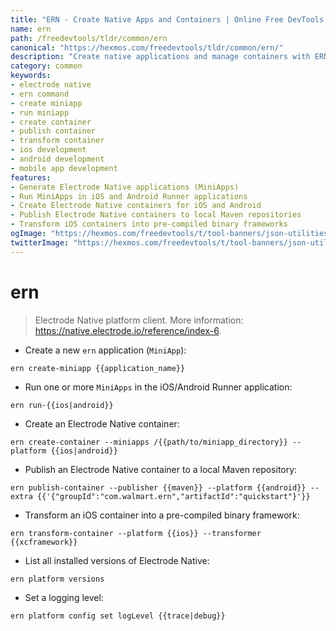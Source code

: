 ```yaml
---
title: "ERN - Create Native Apps and Containers | Online Free DevTools by Hexmos"
name: ern
path: /freedevtools/tldr/common/ern
canonical: "https://hexmos.com/freedevtools/tldr/common/ern/"
description: "Create native applications and manage containers with ERN. Streamline your iOS and Android app development process using the command line. Free online tool, no registration required."
category: common
keywords:
- electrode native
- ern command
- create miniapp
- run miniapp
- create container
- publish container
- transform container
- ios development
- android development
- mobile app development
features:
- Generate Electrode Native applications (MiniApps)
- Run MiniApps in iOS and Android Runner applications
- Create Electrode Native containers for iOS and Android
- Publish Electrode Native containers to local Maven repositories
- Transform iOS containers into pre-compiled binary frameworks
ogImage: "https://hexmos.com/freedevtools/t/tool-banners/json-utilities-banner.png"
twitterImage: "https://hexmos.com/freedevtools/t/tool-banners/json-utilities-banner.png"
---
```


# ern

> Electrode Native platform client.
> More information: <https://native.electrode.io/reference/index-6>.

- Create a new `ern` application (`MiniApp`):

`ern create-miniapp {{application_name}}`

- Run one or more `MiniApps` in the iOS/Android Runner application:

`ern run-{{ios|android}}`

- Create an Electrode Native container:

`ern create-container --miniapps /{{path/to/miniapp_directory}} --platform {{ios|android}}`

- Publish an Electrode Native container to a local Maven repository:

`ern publish-container --publisher {{maven}} --platform {{android}} --extra {{'{"groupId":"com.walmart.ern","artifactId":"quickstart"}'}}`

- Transform an iOS container into a pre-compiled binary framework:

`ern transform-container --platform {{ios}} --transformer {{xcframework}}`

- List all installed versions of Electrode Native:

`ern platform versions`

- Set a logging level:

`ern platform config set logLevel {{trace|debug}}`
